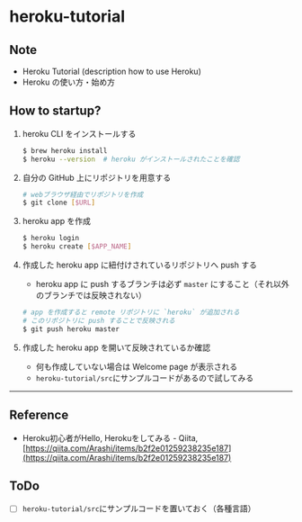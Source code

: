 # heroku-tutorial

## Note
- Heroku Tutorial (description how to use Heroku)
- Heroku の使い方・始め方

## How to startup?
1. heroku CLI をインストールする

    ```bash
    $ brew heroku install
    $ heroku --version  # heroku がインストールされたことを確認
    ```

2. 自分の GitHub 上にリポジトリを用意する

    ```bash
    # webブラウザ経由でリポジトリを作成
    $ git clone [$URL]
    ```

3. heroku app を作成

    ```bash
    $ heroku login
    $ heroku create [$APP_NAME]
    ```

4. 作成した heroku app に紐付けされているリポジトリへ push する
    - heroku app に push するブランチは必ず `master` にすること（それ以外のブランチでは反映されない）

    ```bash
    # app を作成すると remote リポジトリに `heroku` が追加される
    # このリポジトリに push することで反映される
    $ git push heroku master
    ```

5. 作成した heroku app を開いて反映されているか確認
    - 何も作成していない場合は Welcome page が表示される
    - `heroku-tutorial/src`にサンプルコードがあるので試してみる

------
## Reference
- Heroku初心者がHello, Herokuをしてみる - Qiita, [https://qiita.com/Arashi/items/b2f2e01259238235e187](https://qiita.com/Arashi/items/b2f2e01259238235e187)

## ToDo
- [ ] `heroku-tutorial/src`にサンプルコードを置いておく（各種言語）
